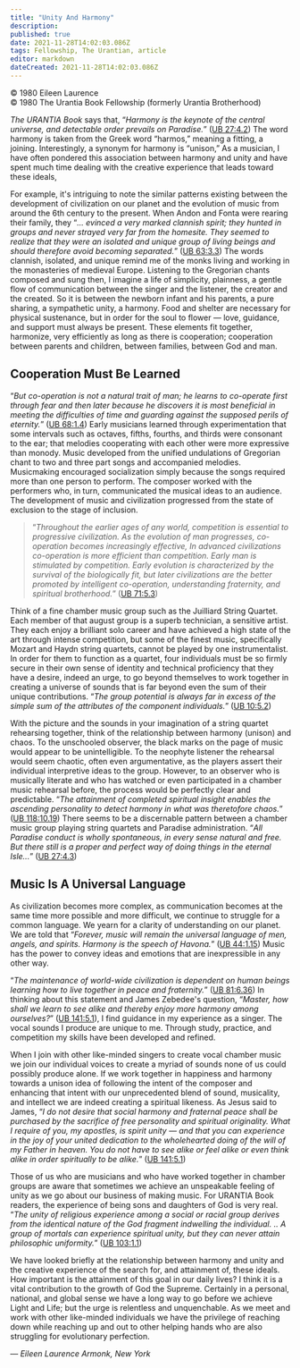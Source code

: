 ```yaml
---
title: "Unity And Harmony"
description: 
published: true
date: 2021-11-28T14:02:03.086Z
tags: Fellowship, The Urantian, article
editor: markdown
dateCreated: 2021-11-28T14:02:03.086Z
---
```


<p class="v-card v-sheet theme--light grey lighten-3 px-2">© 1980 Eileen Laurence<br>© 1980 The Urantia Book Fellowship (formerly Urantia Brotherhood)</p>

_The URANTIA Book_ says that, “_Harmony is the keynote of the central universe, and detectable order prevails on Paradise._” ([UB 27:4.2](/en/The_Urantia_Book/27#p4_2)) The word harmony is taken from the Greek word “harmos,” meaning a fitting, a joining. Interestingly, a synonym for harmony is “unison,” As a musician, I have often pondered this association between harmony and unity and have spent much time dealing with the creative experience that leads toward these ideals,

For example, it's intriguing to note the similar patterns existing between the development of civilization on our planet and the evolution of music from around the 6th century to the present. When Andon and Fonta were rearing their family, they “_... evinced a very marked clannish spirit; they hunted in groups and never strayed very far from the homesite. They seemed to realize that they were an isolated and unique group of living beings and should therefore avoid becoming separated._” ([UB 63:3.3](/en/The_Urantia_Book/63#p3_3)) The words clannish, isolated, and unique remind me of the monks living and working in the monasteries of medieval Europe. Listening to the Gregorian chants composed and sung then, I imagine a life of simplicity, plainness, a gentle flow of communication between the singer and the listener, the creator and the created. So it is between the newborn infant and his parents, a pure sharing, a sympathetic unity, a harmony. Food and shelter are necessary for physical sustenance, but in order for the soul to flower — love, guidance, and support must always be present. These elements fit together, harmonize, very efficiently as long as there is cooperation; cooperation between parents and children, between families, between God and man.

## Cooperation Must Be Learned

“_But co-operation is not a natural trait of man; he learns to co-operate first through fear and then later because he discovers it is most beneficial in meeting the difficulties of time and guarding against the supposed perils of eternity._” ([UB 68:1.4](/en/The_Urantia_Book/68#p1_4)) Early musicians learned through experimentation that some intervals such as octaves, fifths, fourths, and thirds were consonant to the ear; that melodies cooperating with each other were more expressive than monody. Music developed from the unified undulations of Gregorian chant to two and three part songs and accompanied melodies. Musicmaking encouraged socialization simply because the songs required more than one person to perform. The composer worked with the performers who, in turn, communicated the musical ideas to an audience. The development of music and civilization progressed from the state of exclusion to the stage of inclusion.

> “_Throughout the earlier ages of any world, competition is essential to progressive civilization. As the evolution of man progresses, co-operation becomes increasingly effective, In advanced civilizations co-operation is more efficient than competition. Early man is stimulated by competition. Early evolution is characterized by the survival of the biologically fit, but later civilizations are the better promoted by intelligent co-operation, understanding fraternity, and spiritual brotherhood._” ([UB 71:5.3](/en/The_Urantia_Book/71#p5_3))

Think of a fine chamber music group such as the Juilliard String Quartet. Each member of that august group is a superb technician, a sensitive artist. They each enjoy a brilliant solo career and have achieved a high state of the art through intense competition, but some of the finest music, specifically Mozart and Haydn string quartets, cannot be played by one instrumentalist. In order for them to function as a quartet, four individuals must be so firmly secure in their own sense of identity and technical proficiency that they have a desire, indeed an urge, to go beyond themselves to work together in creating a universe of sounds that is far beyond even the sum of their unique contributions. “_The group potential is always far in excess of the simple sum of the attributes of the component individuals._” ([UB 10:5.2](/en/The_Urantia_Book/10#p5_2))

With the picture and the sounds in your imagination of a string quartet rehearsing together, think of the relationship between harmony (unison) and chaos. To the unschooled observer, the black marks on the page of music would appear to be unintelligible. To the neophyte listener the rehearsal would seem chaotic, often even argumentative, as the players assert their individual interpretive ideas to the group. However, to an observer who is musically literate and who has watched or even participated in a chamber music rehearsal before, the process would be perfectly clear and predictable. “_The attainment of completed spiritual insight enables the ascending personality to detect harmony in what was theretofore chaos._” ([UB 118:10.19](/en/The_Urantia_Book/118#p10_19)) There seems to be a discernable pattern between a chamber music group playing string quartets and Paradise administration. “_All Paradise conduct is wholly spontaneous, in every sense natural and free. But there still is a proper and perfect way of doing things in the eternal Isle..._” ([UB 27:4.3](/en/The_Urantia_Book/27#p4_3))

## Music Is A Universal Language

As civilization becomes more complex, as communication becomes at the same time more possible and more difficult, we continue to struggle for a common language. We yearn for a clarity of understanding on our planet. We are told that “_Forever, music will remain the universal language of men, angels, and spirits. Harmony is the speech of Havona._” ([UB 44:1.15](/en/The_Urantia_Book/44#p1_15)) Music has the power to convey ideas and emotions that are inexpressible in any other way.

“_The maintenance of world-wide civilization is dependent on human beings learning how to live together in peace and fraternity._” ([UB 81:6.36](/en/The_Urantia_Book/81#p6_36)) In thinking about this statement and James Zebedee's question, “_Master, how shall we learn to see alike and thereby enjoy more harmony among ourselves?_” ([UB 141:5.1](/en/The_Urantia_Book/141#p5_1)), I find guidance in my experience as a singer. The vocal sounds I produce are unique to me. Through study, practice, and competition my skills have been developed and refined.

When I join with other like-minded singers to create vocal chamber music we join our individual voices to create a myriad of sounds none of us could possibly produce alone. If we work together in happiness and harmony towards a unison idea of following the intent of the composer and enhancing that intent with our unprecedented blend of sound, musicality, and intellect we are indeed creating a spiritual likeness. As Jesus said to James, “_I do not desire that social harmony and fraternal peace shall be purchased by the sacrifice of free personality and spiritual originality. What I require of you, my apostles, is spirit unity — and that you can experience in the joy of your united dedication to the wholehearted doing of the will of my Father in heaven. You do not have to see alike or feel alike or even think alike in order spiritually to be alike._” ([UB 141:5.1](/en/The_Urantia_Book/141#p5_1))

Those of us who are musicians and who have worked together in chamber groups are aware that sometimes we achieve an unspeakable feeling of unity as we go about our business of making music. For URANTIA Book readers, the experience of being sons and daughters of God is very real. “_The unity of religious experience among a social or racial group derives from the identical nature of the God fragment indwelling the individual. .. A group of mortals can experience spiritual unity, but they can never attain philosophic uniformity._” ([UB 103:1.1](/en/The_Urantia_Book/103#p1_1))

We have looked briefly at the relationship between harmony and unity and the creative experience of the search for, and attainment of, these ideals. How important is the attainment of this goal in our daily lives? I think it is a vital contribution to the growth of God the Supreme. Certainly in a personal, national, and global sense we have a long way to go before we achieve Light and Life; but the urge is relentless and unquenchable. As we meet and work with other like-minded individuals we have the privilege of reaching down while reaching up and out to other helping hands who are also struggling for evolutionary perfection.

— _Eileen Laurence_
_Armonk, New York_